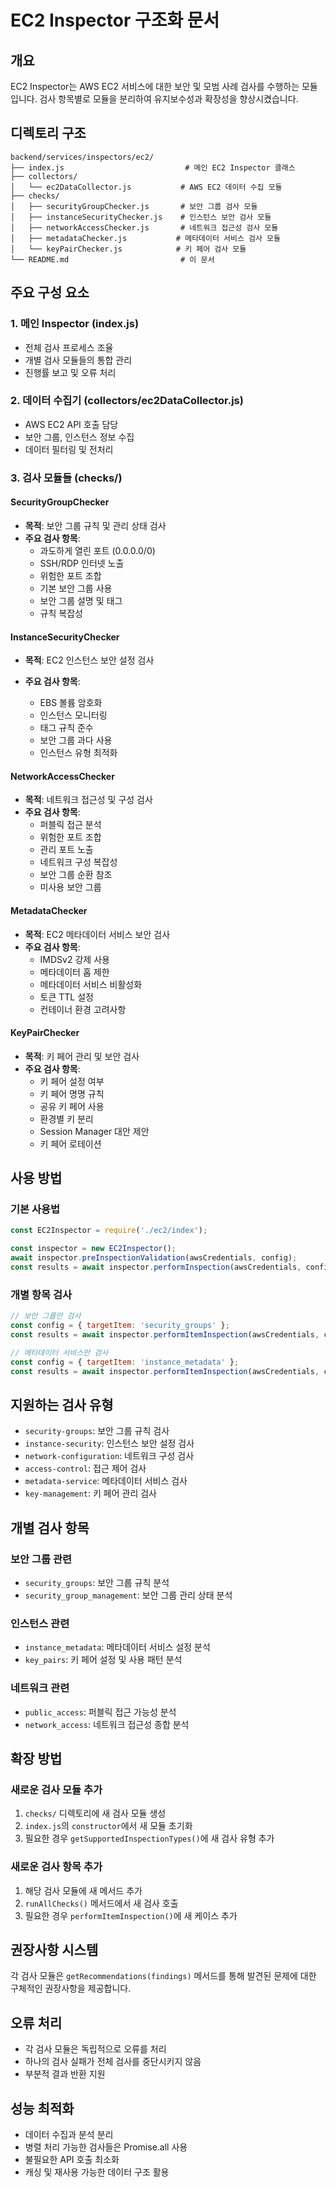 # EC2 Inspector 구조화 문서

## 개요
EC2 Inspector는 AWS EC2 서비스에 대한 보안 및 모범 사례 검사를 수행하는 모듈입니다. 
검사 항목별로 모듈을 분리하여 유지보수성과 확장성을 향상시켰습니다.

## 디렉토리 구조

```
backend/services/inspectors/ec2/
├── index.js                           # 메인 EC2 Inspector 클래스
├── collectors/
│   └── ec2DataCollector.js           # AWS EC2 데이터 수집 모듈
├── checks/
│   ├── securityGroupChecker.js       # 보안 그룹 검사 모듈
│   ├── instanceSecurityChecker.js    # 인스턴스 보안 검사 모듈
│   ├── networkAccessChecker.js       # 네트워크 접근성 검사 모듈
│   ├── metadataChecker.js           # 메타데이터 서비스 검사 모듈
│   └── keyPairChecker.js            # 키 페어 검사 모듈
└── README.md                         # 이 문서
```

## 주요 구성 요소

### 1. 메인 Inspector (index.js)
- 전체 검사 프로세스 조율
- 개별 검사 모듈들의 통합 관리
- 진행률 보고 및 오류 처리

### 2. 데이터 수집기 (collectors/ec2DataCollector.js)
- AWS EC2 API 호출 담당
- 보안 그룹, 인스턴스 정보 수집
- 데이터 필터링 및 전처리

### 3. 검사 모듈들 (checks/)

#### SecurityGroupChecker
- **목적**: 보안 그룹 규칙 및 관리 상태 검사
- **주요 검사 항목**:
  - 과도하게 열린 포트 (0.0.0.0/0)
  - SSH/RDP 인터넷 노출
  - 위험한 포트 조합
  - 기본 보안 그룹 사용
  - 보안 그룹 설명 및 태그
  - 규칙 복잡성

#### InstanceSecurityChecker
- **목적**: EC2 인스턴스 보안 설정 검사
- **주요 검사 항목**:

  - EBS 볼륨 암호화
  - 인스턴스 모니터링
  - 태그 규칙 준수
  - 보안 그룹 과다 사용
  - 인스턴스 유형 최적화

#### NetworkAccessChecker
- **목적**: 네트워크 접근성 및 구성 검사
- **주요 검사 항목**:
  - 퍼블릭 접근 분석
  - 위험한 포트 조합
  - 관리 포트 노출
  - 네트워크 구성 복잡성
  - 보안 그룹 순환 참조
  - 미사용 보안 그룹

#### MetadataChecker
- **목적**: EC2 메타데이터 서비스 보안 검사
- **주요 검사 항목**:
  - IMDSv2 강제 사용
  - 메타데이터 홉 제한
  - 메타데이터 서비스 비활성화
  - 토큰 TTL 설정
  - 컨테이너 환경 고려사항

#### KeyPairChecker
- **목적**: 키 페어 관리 및 보안 검사
- **주요 검사 항목**:
  - 키 페어 설정 여부
  - 키 페어 명명 규칙
  - 공유 키 페어 사용
  - 환경별 키 분리
  - Session Manager 대안 제안
  - 키 페어 로테이션

## 사용 방법

### 기본 사용법
```javascript
const EC2Inspector = require('./ec2/index');

const inspector = new EC2Inspector();
await inspector.preInspectionValidation(awsCredentials, config);
const results = await inspector.performInspection(awsCredentials, config);
```

### 개별 항목 검사
```javascript
// 보안 그룹만 검사
const config = { targetItem: 'security_groups' };
const results = await inspector.performItemInspection(awsCredentials, config);

// 메타데이터 서비스만 검사
const config = { targetItem: 'instance_metadata' };
const results = await inspector.performItemInspection(awsCredentials, config);
```

## 지원하는 검사 유형

- `security-groups`: 보안 그룹 규칙 검사
- `instance-security`: 인스턴스 보안 설정 검사
- `network-configuration`: 네트워크 구성 검사
- `access-control`: 접근 제어 검사
- `metadata-service`: 메타데이터 서비스 검사
- `key-management`: 키 페어 관리 검사

## 개별 검사 항목

### 보안 그룹 관련
- `security_groups`: 보안 그룹 규칙 분석
- `security_group_management`: 보안 그룹 관리 상태 분석

### 인스턴스 관련
- `instance_metadata`: 메타데이터 서비스 설정 분석
- `key_pairs`: 키 페어 설정 및 사용 패턴 분석

### 네트워크 관련
- `public_access`: 퍼블릭 접근 가능성 분석
- `network_access`: 네트워크 접근성 종합 분석

## 확장 방법

### 새로운 검사 모듈 추가
1. `checks/` 디렉토리에 새 검사 모듈 생성
2. `index.js`의 `constructor`에서 새 모듈 초기화
3. 필요한 경우 `getSupportedInspectionTypes()`에 새 검사 유형 추가

### 새로운 검사 항목 추가
1. 해당 검사 모듈에 새 메서드 추가
2. `runAllChecks()` 메서드에서 새 검사 호출
3. 필요한 경우 `performItemInspection()`에 새 케이스 추가

## 권장사항 시스템

각 검사 모듈은 `getRecommendations(findings)` 메서드를 통해 
발견된 문제에 대한 구체적인 권장사항을 제공합니다.

## 오류 처리

- 각 검사 모듈은 독립적으로 오류를 처리
- 하나의 검사 실패가 전체 검사를 중단시키지 않음
- 부분적 결과 반환 지원

## 성능 최적화

- 데이터 수집과 분석 분리
- 병렬 처리 가능한 검사들은 Promise.all 사용
- 불필요한 API 호출 최소화
- 캐싱 및 재사용 가능한 데이터 구조 활용